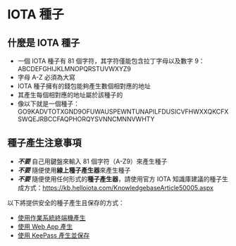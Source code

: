 # IOTA 種子

## 什麼是 IOTA 種子

* 一個 IOTA 種子有 81 個字符，其字符僅能包含拉丁字母以及數字 9：ABCDEFGHIJKLMNOPQRSTUVWXYZ9
* 字母 A-Z 必須為大寫
* IOTA 種子擁有的錢包能夠產生數個相對應的地址
* 其產生每個相對應的地址屬於該種子的
* 像以下就是一個種子：GO9KADVTOTXGND9OFUWAUSPEWNTUNAPILFDUSICVFHWXXQKCFXSWQEJRBCCFAQPHORQYSVNNCMNNVWHTY

## 種子產生注意事項
* _**不要**_ 自己用鍵盤來輸入 81 個字符（A-Z9）來產生種子
* _**不要**_ 隨便使用**線上種子產生器**來產生種子
* _**不要**_ 隨便使用任何形式的**種子產生器**，請使用官方 IOTA 知識庫建議的種子生成方式：https://kb.helloiota.com/KnowledgebaseArticle50005.aspx

以下將提供安全的種子產生且保存的方式：
* [使用作業系統終端機產生](seed/terminal.md)
* [使用 Web App 產生](seed/web-app.md)
* [使用 KeePass 產生並保存](seed/keepass.md)
